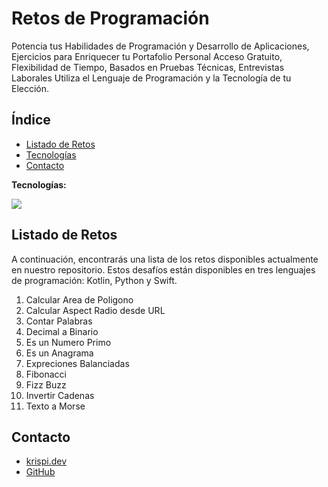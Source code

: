 # Retos de Programación

Potencia tus Habilidades de Programación y Desarrollo de Aplicaciones, Ejercicios para Enriquecer tu Portafolio Personal Acceso Gratuito, Flexibilidad de Tiempo, Basados en Pruebas Técnicas, Entrevistas Laborales Utiliza el Lenguaje de Programación y la Tecnología de tu Elección.

## Índice
- [Listado de Retos](#listado-de-retos)
- [Tecnologías](#tecnologia)
- [Contacto](#contacto)

**Tecnologías:**

![](https://www.krispi.dev/assets/img/iconos1.png)

## Listado de Retos
A continuación, encontrarás una lista de los retos disponibles actualmente en nuestro repositorio. Estos desafíos están disponibles en tres lenguajes de programación: Kotlin, Python y Swift.

1. Calcular Area de Poligono
2. Calcular Aspect Radio desde URL
3. Contar Palabras
4. Decimal a Binario
5. Es un Numero Primo
6. Es un Anagrama
7. Expreciones Balanciadas
8. Fibonacci
9. Fizz Buzz
10. Invertir Cadenas
11. Texto a Morse


## Contacto
- [krispi.dev](https://www.krispi.dev/home)
- [GitHub](https://github.com/KrispiDev)
